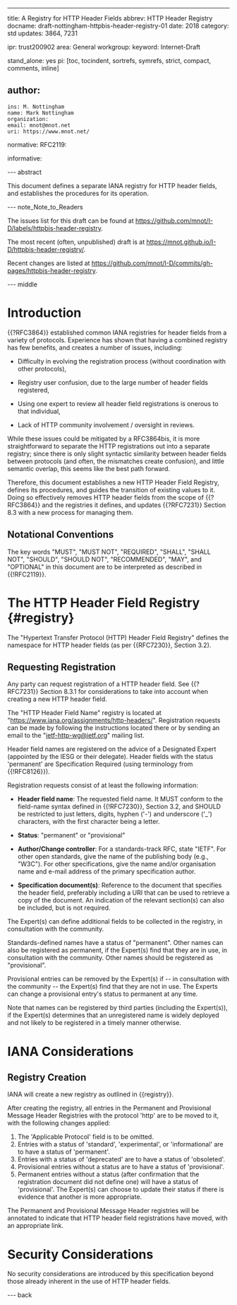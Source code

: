 ---
title: A Registry for HTTP Header Fields
abbrev: HTTP Header Registry
docname: draft-nottingham-httpbis-header-registry-01
date: 2018
category: std
updates: 3864, 7231

ipr: trust200902
area: General
workgroup:
keyword: Internet-Draft

stand_alone: yes
pi: [toc, tocindent, sortrefs, symrefs, strict, compact, comments, inline]

author:
 -
    ins: M. Nottingham
    name: Mark Nottingham
    organization:
    email: mnot@mnot.net
    uri: https://www.mnot.net/

normative:
  RFC2119:

informative:


--- abstract

This document defines a separate IANA registry for HTTP header fields, and establishes the procedures for its operation.

--- note_Note_to_Readers

The issues list for this draft can be found at <https://github.com/mnot/I-D/labels/httpbis-header-registry>.

The most recent (often, unpublished) draft is at <https://mnot.github.io/I-D/httpbis-header-registry/>.

Recent changes are listed at <https://github.com/mnot/I-D/commits/gh-pages/httpbis-header-registry>.


--- middle

# Introduction

{{?RFC3864}} established common IANA registries for header fields from a variety of protocols.
Experience has shown that having a combined registry has few benefits, and creates a number of
issues, including:

* Difficulty in evolving the registration process (without coordination with other protocols),

* Registry user confusion, due to the large number of header fields registered,

* Using one expert to review all header field registrations is onerous to that individual,

* Lack of HTTP community involvement / oversight in reviews.

While these issues could be mitigated by a RFC3864bis, it is more straightforward to separate the
HTTP registrations out into a separate registry; since there is only slight syntactic similarity
between header fields between protocols (and often, the mismatches create confusion), and little
semantic overlap, this seems like the best path forward.

Therefore, this document establishes a new HTTP Header Field Registry, defines its procedures, and
guides the transition of existing values to it. Doing so effectively removes HTTP header fields
from the scope of {{?RFC3864}} and the registries it defines, and updates {{?RFC7231}} Section 8.3
with a new process for managing them.


## Notational Conventions

The key words "MUST", "MUST NOT", "REQUIRED", "SHALL", "SHALL NOT", "SHOULD", "SHOULD NOT",
"RECOMMENDED", "MAY", and "OPTIONAL" in this document are to be interpreted as described in
{{!RFC2119}}.


# The HTTP Header Field Registry {#registry}

The "Hypertext Transfer Protocol (HTTP) Header Field Registry" defines the namespace for HTTP
header fields (as per {{RFC7230}}, Section 3.2).


## Requesting Registration

Any party can request registration of a HTTP header field. See {{?RFC7231}} Section 8.3.1 for
considerations to take into account when creating a new HTTP header field.

The "HTTP Header Field Name" registry is located at "https://www.iana.org/assignments/http-headers/".
Registration requests can be made by following the instructions located there or by sending an
email to the "ietf-http-wg@ietf.org" mailing list.

Header field names are registered on the advice of a Designated Expert (appointed by the IESG or
their delegate). Header fields with the status 'permanent' are Specification Required (using
terminology from {{!RFC8126}}).

Registration requests consist of at least the following information:

* **Header field name**: The requested field name. It MUST conform to the field-name syntax defined
  in {{!RFC7230}}, Section 3.2, and SHOULD be restricted to just letters, digits, hyphen ('-') and
  underscore ('_') characters, with the first character being a letter.

* **Status**: "permanent" or "provisional"

* **Author/Change controller**: For a standards-track RFC, state "IETF". For other open standards,
  give the name of the publishing body (e.g., "W3C"). For other specifications, give the name
  and/or organisation name and e-mail address of the primary specification author.

* **Specification document(s)**: Reference to the document that specifies the header field,
  preferably including a URI that can be used to retrieve a copy of the document. An indication of
  the relevant section(s) can also be included, but is not required.

The Expert(s) can define additional fields to be collected in the registry, in consultation with
the community.

Standards-defined names have a status of "permanent". Other names can also be registered as permanent, if the Expert(s) find that they are in use, in consultation with the community. Other names should be registered as "provisional".

Provisional entries can be removed by the Expert(s) if -- in consultation with the community -- the Expert(s) find that they are not in use. The Experts can change a provisional entry's status to permanent at any time.

Note that names can be registered by third parties (including the Expert(s)), if the Expert(s)
determines that an unregistered name is widely deployed and not likely to be registered in a timely
manner otherwise.



# IANA Considerations

## Registry Creation

IANA will create a new registry as outlined in {{registry}}.

After creating the registry, all entries in the Permanent and Provisional Message Header Registries
with the protocol 'http' are to be moved to it, with the following changes applied:

1. The 'Applicable Protocol' field is to be omitted.
2. Entries with a status of 'standard', 'experimental', or 'informational' are to have a status of
   'permanent'.
3. Entries with a status of 'deprecated' are to have a status of 'obsoleted'.
4. Provisional entries without a status are to have a status of 'provisional'.
5. Permanent entries without a status (after confirmation that the registration document did not define one) will have a status of 'provisional'. The Expert(s) can choose to update their status if there is evidence that another is more appropriate.

The Permanent and Provisional Message Header registries will be annotated to indicate that HTTP
header field registrations have moved, with an appropriate link.



# Security Considerations

No security considerations are introduced by this specification beyond those already inherent in
the use of HTTP header fields.

--- back
